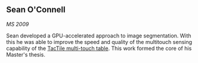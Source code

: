 ## Sean O'Connell

*MS 2009*

Sean developed a GPU-accelerated approach to image segmentation. With this he was able to improve the speed and quality of the multitouch sensing capability of the [TacTile multi-touch table][tactile]. This work formed the core of his Master's thesis.

[tactile]: research.html#tactile
